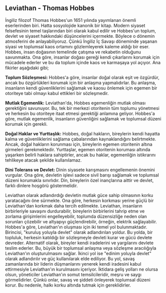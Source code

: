 ## Leviathan - Thomas Hobbes

İngiliz filozof Thomas Hobbes'un 1651 yılında yayımlanan önemli eserlerinden biri. Hatta sosyolojide kanonik bir kitap. Modern siyaset felsefesinin temel taşlarından biri olarak kabul edilir ve Hobbes'un toplum, devlet ve siyaset hakkındaki düşüncelerini içermekte. Böylece o dönemin atmosferini de anlayabiliyoruz. Çünkü İngiliz İç Savaşı döneminde yaşanan siyasi ve toplumsal kaos ortamını gözlemleyerek kaleme aldığı bir eser. Hobbes, insan doğasının temelinde çatışma ve rekabetin olduğunu savunmakta. Ona göre, insanlar doğası gereği kendi çıkarlarını korumak için mücadele ederler ve bu da toplum içinde kaos ve karmaşaya yol açıyor. Ana fikirler aşağıdaki gibi;

**Toplum Sözleşmesi:** Hobbes'a göre, insanlar doğal olarak eşit ve özgürdür, ancak bu özgürlükleri korumak için bir anlaşma yapmalıdırlar. Bu anlaşma, insanların kendi güvenliklerini sağlamak ve kaosu önlemek için egemen bir otoriteye tabi olmayı kabul ettikleri bir sözleşmedir.

**Mutlak Egemenlik:** Leviathan'da, Hobbes egemenliğin mutlak olması gerektiğini savunuyor. Bu, tek bir merkezi otoritenin tüm toplumu yönetmesi ve herkesin bu otoriteye itaat etmesi gerektiği anlamına geliyor. Hobbes'a göre, mutlak egemenlik, insanların güvenliğini sağlamak ve toplumsal düzeni korumak için gerekli.

**Doğal Haklar ve Yurttaşlık:** Hobbes, doğal hakların, bireylerin kendi hayatta kalma ve güvenliklerini sağlama çabalarından kaynaklandığını belirtmekte. Ancak, doğal hakların korunması için, bireylerin egemen otoritenin altına girmeleri gerekmektedir. Yurttaşlar, egemen otoritenin koruması altında yaşarken belirli haklara sahiptirler, ancak bu haklar, egemenliğin istikrarını tehlikeye atacak şekilde kullanılamaz.

**Dini Tolerans ve Devlet:** Dinin siyasete karışmasını engellemenin önemini vurgular. Ona göre, devletin işlevi sadece sivil barışı sağlamak ve toplumsal düzeni korumakla sınırlıdır. Din, bireylerin özel inançlarına aittir ve devlet, farklı dinlere hoşgörü göstermelidir.

Leviathan olarak adlandırdığı devletin mutlak güce sahip olmasının korku yaratacağını öne sürmekte. Ona göre, herkesin korkması yerine güçlü bir Leviathan'dan korkmak daha tercih edilmekte. Leviathan, insanların birbirleriyle savaşını durdurabilir, bireylerin birbirlerini tahrip etme ve zorlama girişimlerini engelleyebilir, toplumda düzensizliğe neden olan sorunları çözebilir ve altyapıyı güçlendirebilir, örneğin, elektrik sağlayabilir. Hobbes'a göre, Leviathan'ın oluşması için iki temel yol bulunmaktadır. Birincisi, "kuruluş yoluyla devlet" olarak adlandırılan yoldur. Bu yolda, bir topluluk, herkesin katıldığı bir sözleşmeyle devleti kurar ve gücü devlete devreder. Alternatif olarak, bireyler kendi iradelerini ve yargılarını devlete teslim ederler. Bu, büyük bir toplumsal anlaşma veya sözleşme aracılığıyla Leviathan'ın oluşturulmasını sağlar. İkinci yol ise "edinim yoluyla devlet" olarak adlandırılır ve güç kullanılarak elde ediliyor. Bu yol, savaş zamanlarında bir liderin düşmanlarını yenerek kendi iradesini kabul ettirmesiyle Leviathan'ın kurulmasını içeriyor. İktidara geliş yolları ne olursa olsun, yöneticiler Leviathan'ın somut temsilcileridir, meşru ve saygı görmelidirler. Çünkü onlar, savaş ve şiddeti önleyerek toplumsal düzeni korur. Bu nedenle, halkı korku altında tutmak için gereklidirler.